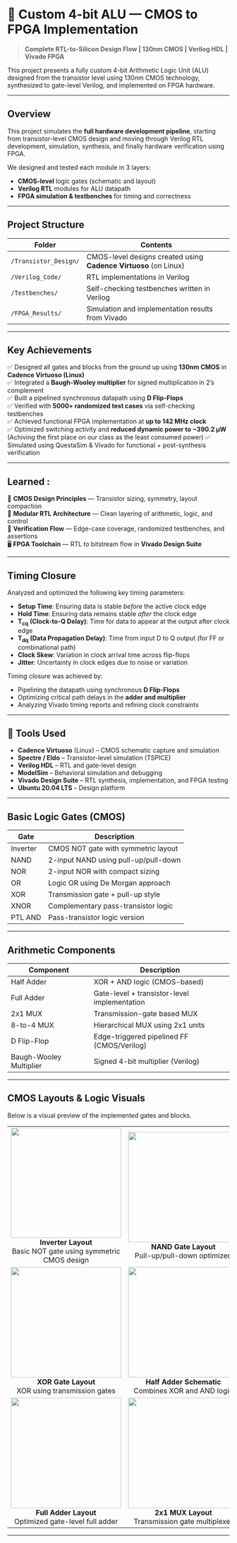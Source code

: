 # 🔬 Custom 4-bit ALU — CMOS to FPGA Implementation

> **Complete RTL-to-Silicon Design Flow | 130nm CMOS | Verilog HDL | Vivado FPGA**

This project presents a fully custom 4-bit Arithmetic Logic Unit (ALU) designed from the transistor level using 130nm CMOS technology, synthesized to gate-level Verilog, and implemented on FPGA hardware.

---

## Overview

This project simulates the **full hardware development pipeline**, starting from transistor-level CMOS design and moving through Verilog RTL development, simulation, synthesis, and finally hardware verification using FPGA.

We designed and tested each module in 3 layers:
- **CMOS-level** logic gates (schematic and layout)
- **Verilog RTL** modules for ALU datapath
- **FPGA simulation & testbenches** for timing and correctness

---

## Project Structure

| Folder                   | Contents |
|--------------------------|----------|
| `/Transistor_Design/`    | CMOS-level designs created using **Cadence Virtuoso** (on Linux) |
| `/Verilog_Code/`         | RTL implementations in Verilog |
| `/Testbenches/`          | Self-checking testbenches written in Verilog |
| `/FPGA_Results/`         | Simulation and implementation results from Vivado |
---

## Key Achievements

✅ Designed all gates and blocks from the ground up using **130nm CMOS** in **Cadence Virtuoso (Linux)**  
✅ Integrated a **Baugh-Wooley multiplier** for signed multiplication in 2’s complement  
✅ Built a pipelined synchronous datapath using **D Flip-Flops**  
✅ Verified with **5000+ randomized test cases** via self-checking testbenches  
✅ Achieved functional FPGA implementation at **up to 142 MHz clock**  
✅ Optimized switching activity and **reduced dynamic power to ~390.2 μW** (Achiving the first place on our class as the least consumed power) 
✅ Simulated using QuestaSim & Vivado for functional + post-synthesis verification  

---

## Learned :

📘 **CMOS Design Principles** — Transistor sizing, symmetry, layout compaction  
🧮 **Modular RTL Architecture** — Clean layering of arithmetic, logic, and control  
🧪 **Verification Flow** — Edge-case coverage, randomized testbenches, and assertions  
🖥️ **FPGA Toolchain** — RTL to bitstream flow in **Vivado Design Suite**  

---

## Timing Closure 

Analyzed and optimized the following key timing parameters:

- **Setup Time**: Ensuring data is stable *before* the active clock edge
- **Hold Time**: Ensuring data remains stable *after* the clock edge
- **T<sub>cq</sub> (Clock-to-Q Delay)**: Time for data to appear at the output after clock edge
- **T<sub>dq</sub> (Data Propagation Delay)**: Time from input D to Q output (for FF or combinational path)
- **Clock Skew**: Variation in clock arrival time across flip-flops
- **Jitter**: Uncertainty in clock edges due to noise or variation

Timing closure was achieved by:
- Pipelining the datapath using synchronous **D Flip-Flops**
- Optimizing critical path delays in the **adder and multiplier**
- Analyzing Vivado timing reports and refining clock constraints
---

## 🔧 Tools Used

- **Cadence Virtuoso** (Linux) – CMOS schematic capture and simulation  
- **Spectre / Eldo** – Transistor-level simulation (TSPICE)  
- **Verilog HDL** – RTL and gate-level design  
- **ModelSim** – Behavioral simulation and debugging  
- **Vivado Design Suite** – RTL synthesis, implementation, and FPGA testing  
- **Ubuntu 20.04 LTS** – Design platform

---

## Basic Logic Gates (CMOS)

| Gate        | Description                         |
|-------------|-------------------------------------|
| Inverter    | CMOS NOT gate with symmetric layout |
| NAND        | 2-input NAND using pull-up/pull-down |
| NOR         | 2-input NOR with compact sizing     |
| OR          | Logic OR using De Morgan approach   |
| XOR         | Transmission gate + pull-up style   |
| XNOR        | Complementary pass-transistor logic |
| PTL AND     | Pass-transistor logic version       |

---

## Arithmetic Components

| Component     | Description                                |
|---------------|--------------------------------------------|
| Half Adder    | XOR + AND logic (CMOS-based)               |
| Full Adder    | Gate-level + transistor-level implementation |
| 2x1 MUX       | Transmission-gate based MUX                |
| 8-to-4 MUX    | Hierarchical MUX using 2x1 units           |
| D Flip-Flop   | Edge-triggered pipelined FF (CMOS/Verilog) |
| Baugh-Wooley Multiplier | Signed 4-bit multiplier (Verilog)  |

---

## CMOS Layouts & Logic Visuals

Below is a visual preview of the implemented gates and blocks.

<div align="center">

<table>
  <tr>
    <td align="center">
      <img src="IMAGE_PATH/inverter.png" width="250"/><br/>
      <b>Inverter Layout</b><br/>
      Basic NOT gate using symmetric CMOS design
    </td>
    <td align="center">
      <img src="IMAGE_PATH/nand.png" width="250"/><br/>
      <b>NAND Gate Layout</b><br/>
      Pull-up/pull-down optimized
    </td>
  </tr>
  <tr>
    <td align="center">
      <img src="IMAGE_PATH/xor.png" width="250"/><br/>
      <b>XOR Gate Layout</b><br/>
      XOR using transmission gates
    </td>
    <td align="center">
      <img src="IMAGE_PATH/half_adder.png" width="250"/><br/>
      <b>Half Adder Schematic</b><br/>
      Combines XOR and AND logic
    </td>
  </tr>
  <tr>
    <td align="center">
      <img src="IMAGE_PATH/full_adder.png" width="250"/><br/>
      <b>Full Adder Layout</b><br/>
      Optimized gate-level full adder
    </td>
    <td align="center">
      <img src="IMAGE_PATH/mux2x1.png" width="250"/><br/>
      <b>2x1 MUX Layout</b><br/>
      Transmission gate multiplexer
    </td>
  </tr>
</table>

</div>

---
